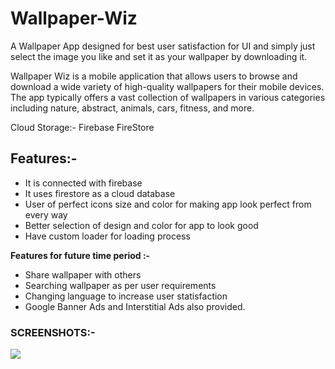 # Wallpaper-Wiz
A Wallpaper App designed for best user satisfaction for UI and simply just select the image you like and set it as your wallpaper by downloading it.

Wallpaper Wiz is a mobile application that allows users to browse and download a wide variety of high-quality wallpapers for their mobile devices. The app typically offers a vast collection of wallpapers in various categories including nature, abstract, animals, cars, fitness, and more.

Cloud Storage:- Firebase FireStore

## Features:-
- It is connected with firebase
- It uses firestore as a cloud database
- User of perfect icons size and color for making app look perfect from every way
- Better selection of design and color for app to look good
- Have custom loader for loading process

**Features for future time period :-**
- Share wallpaper with others
- Searching wallpaper as per user requirements
- Changing language to increase user statisfaction
- Google Banner Ads and Interstitial Ads also provided.

### SCREENSHOTS:-
<img src="https://user-images.githubusercontent.com/71425576/234833358-3126b423-72c1-4638-adef-4054f788663c.jpg">
